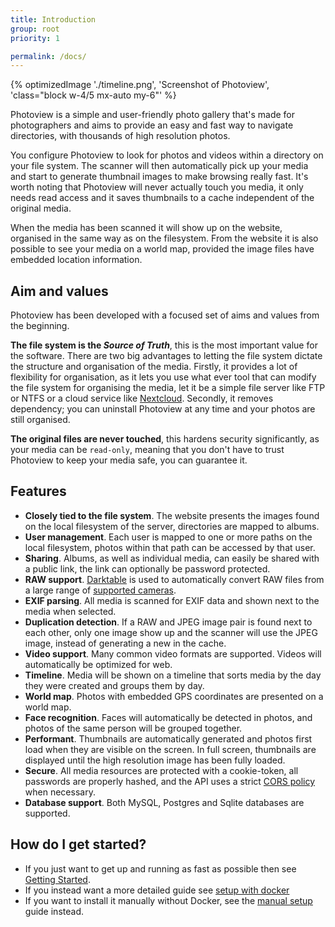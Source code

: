 ```yaml
---
title: Introduction
group: root
priority: 1

permalink: /docs/
---
```


{% optimizedImage './timeline.png', 'Screenshot of Photoview', 'class="block w-4/5 mx-auto my-6"' %}

Photoview is a simple and user-friendly photo gallery that's made for photographers
and aims to provide an easy and fast way to navigate directories, with thousands of high resolution photos.

You configure Photoview to look for photos and videos within a directory on your file system.
The scanner will then automatically pick up your media and start to generate thumbnail images to make browsing really fast.
It's worth noting that Photoview will never actually touch you media, it only needs read access and it saves thumbnails to a cache independent of the original media.

When the media has been scanned it will show up on the website, organised in the same way as on the filesystem.
From the website it is also possible to see your media on a world map, provided the image files have embedded location information.

## Aim and values

Photoview has been developed with a focused set of aims and values from the beginning.

**The file system is the _Source of Truth_**,
this is the most important value for the software.
There are two big advantages to letting the file system dictate the structure and organisation of the media.
Firstly, it provides a lot of flexibility for organisation, as it lets you use what ever tool that can modify the file system for organising the media,
let it be a simple file server like FTP or NTFS or a cloud service like [Nextcloud](/docs/usage-nextcloud/).
Secondly, it removes dependency; you can uninstall Photoview at any time and your photos are still organised.

**The original files are never touched**,
this hardens security significantly, as your media can be `read-only`, meaning that you don't have to trust Photoview to keep your media safe, you can guarantee it.

## Features

- **Closely tied to the file system**. The website presents the images found on the local filesystem of the server, directories are mapped to albums.
- **User management**. Each user is mapped to one or more paths on the local filesystem, photos within that path can be accessed by that user.
- **Sharing**. Albums, as well as individual media, can easily be shared with a public link, the link can optionally be password protected.
- **RAW support**. [Darktable](https://www.darktable.org/) is used to automatically convert RAW files from a large range of [supported cameras](https://www.darktable.org/resources/camera-support/).
- **EXIF parsing**. All media is scanned for EXIF data and shown next to the media when selected.
- **Duplication detection**. If a RAW and JPEG image pair is found next to each other, only one image show up and the scanner will use the JPEG image, instead of generating a new in the cache.
- **Video support**. Many common video formats are supported. Videos will automatically be optimized for web.
- **Timeline**. Media will be shown on a timeline that sorts media by the day they were created and groups them by day.
- **World map**. Photos with embedded GPS coordinates are presented on a world map.
- **Face recognition**. Faces will automatically be detected in photos, and photos of the same person will be grouped together.
- **Performant**. Thumbnails are automatically generated and photos first load when they are visible on the screen. In full screen, thumbnails are displayed until the high resolution image has been fully loaded.
- **Secure**. All media resources are protected with a cookie-token, all passwords are properly hashed, and the API uses a strict [CORS policy](https://developer.mozilla.org/en-US/docs/Web/HTTP/CORS) when necessary.
- **Database support**. Both MySQL, Postgres and Sqlite databases are supported.

## How do I get started?

- If you just want to get up and running as fast as possible then see [Getting Started](/docs/getting-started/).
- If you instead want a more detailed guide see [setup with docker](/docs/installation-docker/)
- If you want to install it manually without Docker, see the [manual setup](/docs/installation-manual/) guide instead.
